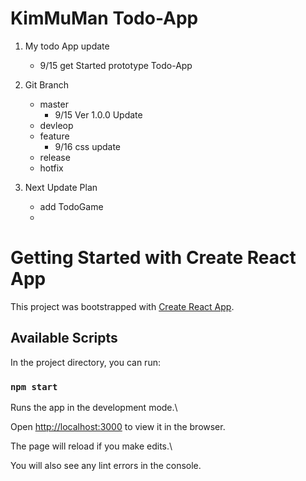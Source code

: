 
KimMuMan Todo-App
===
1.  My todo App update

	- 9/15 get Started prototype Todo-App

2. Git Branch

	- master
		- 9/15 Ver 1.0.0 Update
	- devleop
	- feature
		- 9/16 css update 
	- release
	- hotfix

3. Next Update Plan
	-  add TodoGame 
	-  


 # Getting Started with Create React App

This project was bootstrapped with [Create React App](https://github.com/facebook/create-react-app).

  

## Available Scripts

In the project directory, you can run:

  

### `npm start`

  

Runs the app in the development mode.\

Open [http://localhost:3000](http://localhost:3000) to view it in the browser.

  

The page will reload if you make edits.\

You will also see any lint errors in the console.

